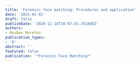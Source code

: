 ```yaml
---
title: 'Forensic face matching: Procedures and application'
date: '2021-01-01'
draft: false
publishDate: '2020-11-16T18:07:55.351848Z'
authors:
- Reuben Moreton
publication_types:
- '6'
abstract: ''
featured: false
publication: '*Forensic Face Matching*'
---
```


